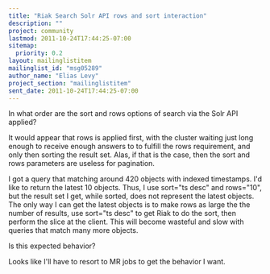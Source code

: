 ```yaml
---
title: "Riak Search Solr API rows and sort interaction"
description: ""
project: community
lastmod: 2011-10-24T17:44:25-07:00
sitemap:
  priority: 0.2
layout: mailinglistitem
mailinglist_id: "msg05289"
author_name: "Elias Levy"
project_section: "mailinglistitem"
sent_date: 2011-10-24T17:44:25-07:00
---
```



In what order are the sort and rows options of search via the Solr API
applied?

It would appear that rows is applied first, with the cluster waiting just
long enough to receive enough answers to to fulfill the rows requirement,
and only then sorting the result set. Alas, if that is the case, then the
sort and rows parameters are useless for pagination.

I got a query that matching around 420 objects with indexed timestamps. I'd
like to return the latest 10 objects. Thus, I use sort="ts desc" and
rows="10", but the result set I get, while sorted, does not represent the
latest objects. The only way I can get the latest objects is to make rows
as large the the number of results, use sort="ts desc" to get Riak to do the
sort, then perform the slice at the client. This will become wasteful and
slow with queries that match many more objects.

Is this expected behavior?

Looks like I'll have to resort to MR jobs to get the behavior I want.
